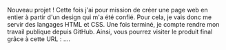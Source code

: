 Nouveau projet ! Cette fois j'ai pour mission de créer une page web en entier à partir d'un design qui m'a été confié. Pour cela, je vais donc me servir des langages HTML et CSS. Une fois terminé, je compte rendre mon travail publique depuis GitHub. Ainsi, vous pourrez visiter le produit final grâce à cette URL : .... 